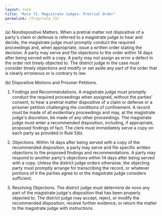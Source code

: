 ```yaml
---
layout: rule
title: "Rule 72. Magistrate Judges: Pretrial Order"
permalink: /frcp/rule_72/
---
```


(a) Nondispositive Matters. When a pretrial matter not dispositive of a party's claim or defense is referred to a magistrate judge to hear and decide, the magistrate judge must promptly conduct the required proceedings and, when appropriate, issue a written order stating the decision. A party may serve and file objections to the order within 14 days after being served with a copy. A party may not assign as error a defect in the order not timely objected to. The district judge in the case must consider timely objections and modify or set aside any part of the order that is clearly erroneous or is contrary to law.


(b) Dispositive Motions and Prisoner Petitions.


1. Findings and Recommendations. A magistrate judge must promptly conduct the required proceedings when assigned, without the parties’ consent, to hear a pretrial matter dispositive of a claim or defense or a prisoner petition challenging the conditions of confinement. A record must be made of all evidentiary proceedings and may, at the magistrate judge's discretion, be made of any other proceedings. The magistrate judge must enter a recommended disposition, including, if appropriate, proposed findings of fact. The clerk must immediately serve a copy on each party as provided in Rule 5(b).


2. Objections. Within 14 days after being served with a copy of the recommended disposition, a party may serve and file specific written objections to the proposed findings and recommendations. A party may respond to another party's objections within 14 days after being served with a copy. Unless the district judge orders otherwise, the objecting party must promptly arrange for transcribing the record, or whatever portions of it the parties agree to or the magistrate judge considers sufficient.


3. Resolving Objections. The district judge must determine de novo any part of the magistrate judge's disposition that has been properly objected to. The district judge may accept, reject, or modify the recommended disposition; receive further evidence; or return the matter to the magistrate judge with instructions.
